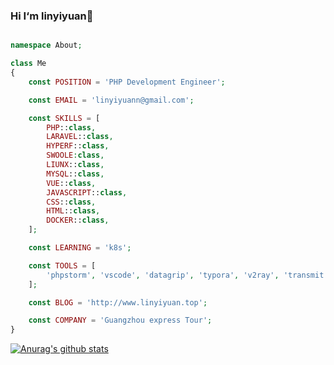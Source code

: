 ### Hi I‘m linyiyuan👋


```php

namespace About;

class Me
{
    const POSITION = 'PHP Development Engineer';

    const EMAIL = 'linyiyuann@gmail.com';

    const SKILLS = [
        PHP::class,
        LARAVEL::class,
        HYPERF::class,
        SWOOLE:class,
        LIUNX::class,
        MYSQL::class,
        VUE::class,
        JAVASCRIPT::class,
        CSS::class,
        HTML::class,
        DOCKER::class,
    ];

    const LEARNING = 'k8s';

    const TOOLS = [
        'phpstorm', 'vscode', 'datagrip', 'typora', 'v2ray', 'transmit', 'termius', 'vim', 'markdown'
    ];

    const BLOG = 'http://www.linyiyuan.top';

    const COMPANY = 'Guangzhou express Tour';
}
```

[![Anurag's github stats](https://github-readme-stats.vercel.app/api?username=linyiyuan)](https://github.com/anuraghazra/github-readme-stats)
